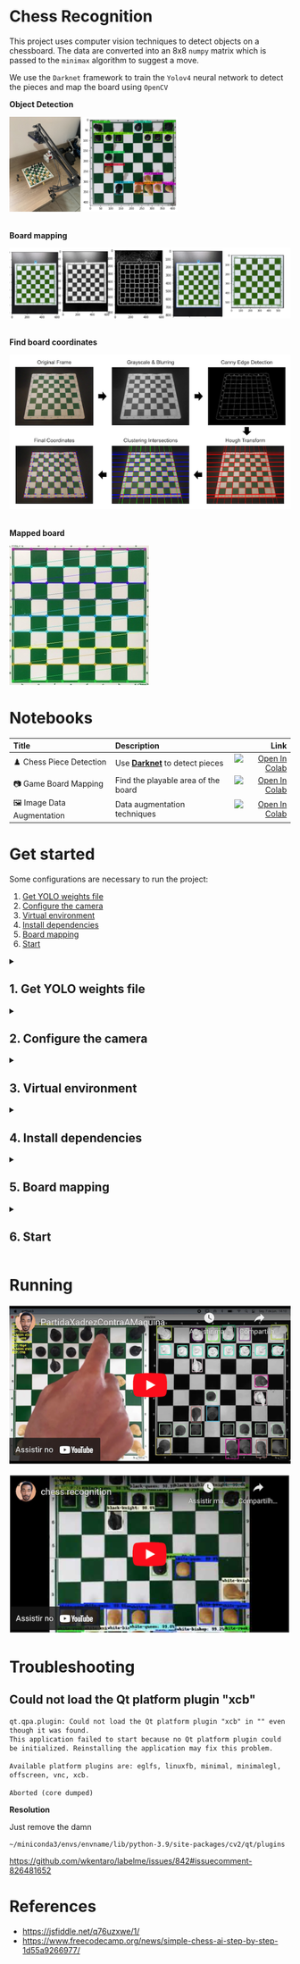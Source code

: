 # Chess Recognition

This project uses computer vision techniques to detect objects on a chessboard. The data are converted into an 8x8 `numpy` matrix which is passed to the `minimax` algorithm to suggest a move.

We use the `Darknet` framework to train the `Yolov4` neural network to detect the pieces and map the board using `OpenCV`

<p><strong>Object Detection</strong></p>
<img style="max-width: 60%" src="assets/img/hardware+yolo.jpeg">

<p>
  <br/>
  <strong>Board mapping</strong>
</p>
<img src="assets/img/board_mapping.png">

<p>
  <br/>
  <strong>Find board coordinates</strong>
</p>
<img src="assets/img/find_coordinates.png">

<p>
  <br/>
  <strong>Mapped board</strong>
</p>
<img src="assets/img/mapped_board.jpeg">

# Notebooks

| Title     | Description | Link |
|:----------|:-----------|-----:|
| ♟️ Chess Piece Detection | Use [**Darknet**](https://github.com/AlexeyAB/darknet) to detect pieces | [![Open In Colab](https://colab.research.google.com/assets/colab-badge.svg)](https://colab.research.google.com/drive/1nrTyy-m-xG6vmG6klsLm1dTlLJYQTnrM) |
| 📷 Game Board Mapping | Find the playable area of the board | [![Open In Colab](https://colab.research.google.com/assets/colab-badge.svg)](https://colab.research.google.com/drive/13r2HiJeB9G4eQP5a9WTQE_NyeiGQHnF6) |
| 🖼️ Image Data Augmentation | Data augmentation techniques | [![Open In Colab](https://colab.research.google.com/assets/colab-badge.svg)](https://colab.research.google.com/drive/1NXRUnvztSCs7IljH8vXqEIIsFF0IPaTH) |

# Get started

Some configurations are necessary to run the project:

1. [Get YOLO weights file](#1-get-yolo-weights-file)
1. [Configure the camera](#2-configure-the-camera)
1. [Virtual environment](#3-virtual-environment)
1. [Install dependencies](#3-install-dependencies)
1. [Board mapping](#5-board-mapping)
1. [Start](#6-start)

<details>
  <summary>

  ## 1. Get YOLO weights file
  </summary>

  Get the file containing the YOLO neural network weights, you can download it at [yolov4_last.weights](https://drive.google.com/open?id=1aY6yIKVfnFlzLUU2jj9bumMCjMJRT9U1), after downloading move the file to `assets/dnn/yolov4_last.weights`
</details>

<details>
  <summary>

  ## 2. Configure the camera
  </summary>

  > 
  > **NOTE**
  >
  > Skip this section if you just want to run the example project
  >

  In `src/.env` you must specify a camera source, you can do this by setting the `CAM_ADDRESS` parameter. Valid options are:

  | Option     | Example |
  |:----------|:------------|
  |IP | `http://192.168.0.111:4747/video` |
  | device index | `0` (You can select the second camera by passing 1 and so on) |
  | video file | `/path/file.mp4` |
</details>

<details>
  <summary>

  ## 3. Virtual environment
  </summary>

  Maybe you want to create a virtual environment using [miniconda](https://docs.conda.io/en/latest/miniconda.html) before run start.

  >
  > **Create Env with conda**
  >
  > ```conda create -n chess_recognition python=3.9 pip --yes```
  
  >
  > **Activate env**
  >
  > ```conda activate chess_recognition```
  >
</details>

<details>
  <summary>

  ## 4. Install dependencies
  </summary>

  Depois de criar e ativar o ambiente você deve instalar todas as dependências que o projeto precisa para funcionar. Execute o seguite comando no seu terminal:

  ```bash
  pip install -r requirements.txt
  ```
</details>

<details>
  <summary>

  ## 5. Board mapping
  </summary>

  Before we can start the project we need to calibrate the board, you can do this using the command `python3 src/main.py --mapping`.

  **NOTE:** _Run this command in the root of the project and not inside `src`_

  If all goes well, you should see output similar to this one.

  ```bash
  frame resolution: (480, 480)
  /path/chess_recognition/debug/1_raw.jpg
  /path/chess_recognition/debug/2_biggest_cnt.jpg
  /path/chess_recognition/debug/3_playable_area.jpg
  /path/chess_recognition/debug/3.1_padding.jpg
  /path/chess_recognition/debug/4_squares_corners.jpg
  /path/chess_recognition/debug/5_mapping.jpg
  Squares Average......: 3190.3125
  Done!
  ```

  Then `chessboard-mapping.json` file must be created in the root of the project. You can look in the `debug` directory step by step calibration of the board, if you don't want to see those logs anymore set `DEBUG=0` in `.env`

  Note that in `.env` we define the camera for an example video file:
  
  ```bash
  # src/.env
  CAM_ADDRESS=assets/videos/cam_example.mp4
  ```

  If you want to test with your own file or the your device camera, you must change this env and then calibrate your board. To calibrate your board, go to the `Game` class, `mapping` method, line `79` and change the parameters according to your needs:

  | Parameter | Description |
  |:----------|:------------|
  | `add_padding` | A boolean indicate if image need a padding. Default is `False` |
  | `fix_rotate` | A boolean indicate if image need a rotate. Default is `False` |
  | `rotate_val` | The values of rotate if `fix_rotate` is `True`. Default is `-90` |
  | `apply_kdilate` | A booelan indicate if image need expand your contours. Default is `True` |
  | `smooth_ksize` | A tuple of Gaussian Blur ksize. Default is `(11, 11)` |
</details>

<details>
  <summary>

  ## 6. Start
  </summary>

  Now you are ready to start the game, go and run `python3 src/main.py --start`

  **NOTE:** _Run this command in the root of the project and not inside `src`_
</details>

# Running

[![Youtube](assets/img/video_2_thumbnail.png)](https://www.youtube.com/watch?v=3o1dMs6xAT0 "Assistir no Youtube")

[![Youtube](assets/img/video_1_thumbnail.png)](https://www.youtube.com/watch?v=9dsYuFIf6_c "Assistir no Youtube")

# Troubleshooting

## Could not load the Qt platform plugin "xcb"

```
qt.qpa.plugin: Could not load the Qt platform plugin "xcb" in "" even though it was found.
This application failed to start because no Qt platform plugin could be initialized. Reinstalling the application may fix this problem.

Available platform plugins are: eglfs, linuxfb, minimal, minimalegl, offscreen, vnc, xcb.

Aborted (core dumped)
```

**Resolution**

Just remove the damn

```
~/miniconda3/envs/envname/lib/python-3.9/site-packages/cv2/qt/plugins
```

https://github.com/wkentaro/labelme/issues/842#issuecomment-826481652

# References
   - https://jsfiddle.net/q76uzxwe/1/
   - https://www.freecodecamp.org/news/simple-chess-ai-step-by-step-1d55a9266977/
